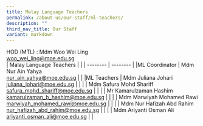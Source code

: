 ```yaml
---
title: Malay Language Teachers
permalink: /about-us/our-staff/ml-teachers/
description: ""
third_nav_title: Our Staff
variant: markdown
---
```

HOD (MTL) : Mdm Woo Wei Ling
<br> woo_wei_ling@moe.edu.sg
<br>
| Malay Language Teachers | |
| -------- | -------- |
|ML Coordinator    | Mdm Nur Ain Yahya  <br> nur_ain_yahya@moe.edu.sg |     |
|ML Teachers    | Mdm Juliana Johari   <br> juliana_johari@moe.edu.sg |     |
|    | Mdm Safura Mohd Shariff   <br> safura_mohd_shariff@moe.edu.sg |     |
|    | Mr Kamarulzaman Hashim  <br> kamarulzaman_b_hashim@moe.edu.sg |     |
|    | Mdm Marwiyah Mohamed Rawi    <br> marwiyah_mohamed_rawi@moe.edu.sg |     |
|    | Mdm Nur Hafizah Abd Rahim  <br> nur_hafizah_abd_rahim@moe.edu.sg |     |
|    | Mdm Ariyanti Osman Ali    <br> ariyanti_osman_ali@moe.edu.sg |     |